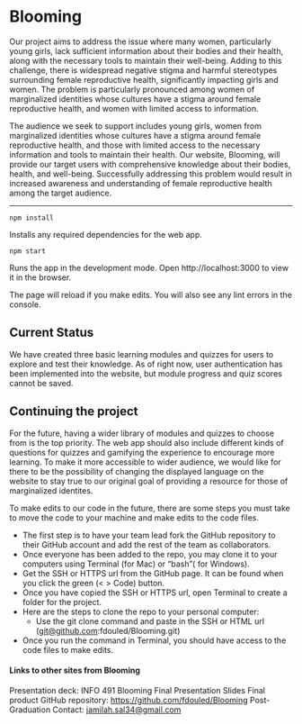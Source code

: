 # Blooming


Our project aims to address the issue where many women, particularly young girls, lack sufficient information about their bodies and their health, along with the necessary tools to maintain their well-being. Adding to this challenge, there is widespread negative stigma and harmful stereotypes surrounding female reproductive health, significantly impacting girls and women. The problem is particularly pronounced among women of marginalized identities whose cultures have a stigma around female reproductive health, and women with limited access to information.

The audience we seek to support includes young girls, women from marginalized identities whose cultures have a stigma around female reproductive health, and those with limited access to the necessary information and tools to maintain their health. Our website, Blooming, will provide our target users with comprehensive knowledge about their bodies, health, and well-being. Successfully addressing this problem would result in increased awareness and understanding of female reproductive health among the target audience. 

---
```
npm install
```
Installs any required dependencies for the web app.
```
npm start
```
Runs the app in the development mode.
Open http://localhost:3000 to view it in the browser.

The page will reload if you make edits.
You will also see any lint errors in the console.

## Current Status
We have created three basic learning modules and quizzes for users to explore and test their knowledge. As of right now, user authentication has been implemented into the website, but module progress and quiz scores cannot be saved.

## Continuing the project
For the future, having a wider library of modules and quizzes to choose from is the top priority. The web app should also include different kinds of questions for quizzes and gamifying the experience to encourage more learning. To make it more accessible to wider audience, we would like for there to be the possibility of changing the displayed language on the website to stay true to our original goal of providing a resource for those of marginalized identites.

To make edits to our code in the future, there are some steps you must take to move the code to your machine and make edits to the code files. 
- The first step is to have your team lead fork the GitHub repository to their GitHub account and add the rest of the team as collaborators. 
- Once everyone has been added to the repo, you may clone it to your computers using Terminal (for Mac) or “bash”( for Windows).
- Get the SSH or HTTPS url from the GitHub page. It can be found when you click the green  (< > Code) button. 
- Once you have copied the SSH or HTTPS url, open Terminal to create a folder for the project. 
- Here are the steps to  clone the repo to your personal computer:
  - Use the git clone command and paste in the  SSH or HTML url (git@github.com:fdouled/Blooming.git) 
- Once you run the command in Terminal, you should have access to the code files to make edits. 

#### Links to other sites from Blooming 
Presentation deck: INFO 491 Blooming Final Presentation Slides
Final product
GitHub repository: https://github.com/fdouled/Blooming
Post-Graduation Contact: jamilah.sal34@gmail.com

